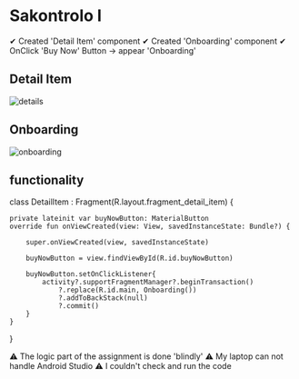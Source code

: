 # Sakontrolo I

✔ Created 'Detail Item' component
✔ Created 'Onboarding' component
✔ OnClick 'Buy Now' Button -> appear 'Onboarding'

<h2>Detail Item</h2>

![details](https://github.com/user-attachments/assets/67c4c58f-6dd3-48cd-b224-e042c1531254)


<h2>Onboarding</h2>

![onboarding](https://github.com/user-attachments/assets/76804efa-d20f-403d-9d92-2895129f6046)


<h2>functionality</h2>

class DetailItem : Fragment(R.layout.fragment_detail_item) {


    private lateinit var buyNowButton: MaterialButton
    override fun onViewCreated(view: View, savedInstanceState: Bundle?) {

        super.onViewCreated(view, savedInstanceState)

        buyNowButton = view.findViewById(R.id.buyNowButton)

        buyNowButton.setOnClickListener{
            activity?.supportFragmentManager?.beginTransaction()
                ?.replace(R.id.main, Onboarding())
                ?.addToBackStack(null)
                ?.commit()
        }
    }

}


⚠️ The logic part of the assignment is done 'blindly' 
⚠️ My laptop can not handle Android Studio
⚠️ I couldn't check and run the code

